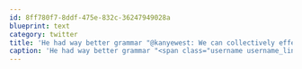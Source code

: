 ```yaml
---
id: 8ff780f7-8ddf-475e-832c-36247949028a
blueprint: text
category: twitter
title: 'He had way better grammar "@kanyewest: We can collectively effect the world trough design. We need to pick up where steve jobs left off"'
caption: 'He had way better grammar "<span class="username username_linked">@<a href="https://twitter.com/kanyewest" title="ye">kanyewest</a></span>: We can collectively effect the world trough design. We need to pick up where steve jobs left off"'
---
```

